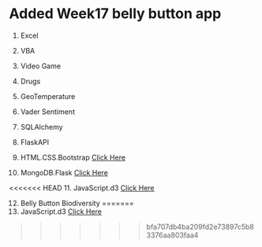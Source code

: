 # Added Week17 belly button app

1. Excel

2. VBA

3. Video Game

4. Drugs

5. GeoTemperature

6. Vader Sentiment

7. SQLAlchemy

8. FlaskAPI

9. HTML.CSS.Bootstrap [Click Here](http://zhua1.github.io/html)

10. MongoDB.Flask [Click Here](http://zhua1.github.io/mars)

<<<<<<< HEAD
11. JavaScript.d3 [Click Here](http://zhua1.github.io/ufo)

12. Belly Button Biodiversity
=======
11. JavaScript.d3 [Click Here](http://zhua1.github.io/d3)
>>>>>>> bfa707db4ba209fd2e73897c5b83376aa803faa4
